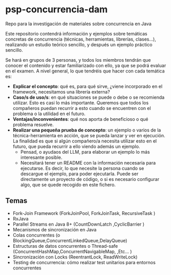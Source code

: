 # psp-concurrencia-dam
Repo para la investigación de materiales sobre concurrencia en Java

Este repositorio contendrá información y ejemplos sobre temáticas concretas de concurrencia (técnicas, herramientas, librerías, clases…), realizando un estudio teórico sencillo, y después un ejemplo práctico sencillo.

Se hará en grupos de 3 personas, y todos los miembros tendrán que conocer el contenido y estar familiarizado con ello, ya que se podrá evaluar en el examen.
A nivel general, lo que tendréis que hacer con cada temática es:
<ul>
  <li><strong>Explicar el concepto</strong>: qué es, para qué sirve, ¿viene incorporado en el framework, necesitamos una librería externa? </li>
<li><strong>Caso/s de uso/s</strong>: en qué situaciones se puede o debe o se recomienda utilizar. Esto es casi lo más importante. Queremos que todos los compañeros puedan recurrir a esto cuando se encuentren con el problema o la utilidad en el futuro. </li>
  <li><strong>Ventajas/inconvenientes</strong>: qué nos aporta de beneficioso o qué problema resuelve.</li>
  <li><strong>Realizar una pequeña prueba de concepto</strong>: un ejemplo o varios de la técnica-herramienta en acción, que se pueda lanzar y ver en ejecución. La finalidad es que si algún compañero/a necesita utilizar esto en el futuro, que pueda recurrir a ello viendo además un ejemplo.
    <ul>
      <li>Pensad, o ayudaos del LLM, para elaborar un ejemplo lo más interesante posible.</li>
      <li>Necesitará tener un README con la información necesaria para ejecutarse. Es decir, lo que necesite la persona cuando se descargue el ejemplo, para poder ejecutarla. Puede ser directamente un proyecto de código, o si es necesario configurar algo, que se quede recogido en este fichero.</li>
    </ul>
  </li>
</ul>

<h2>Temas</h2>

<ul>

  <li>Fork-Join Framework (ForkJoinPool, ForkJoinTask,   RecursiveTask
)</li>
   <li>RxJava</li>
    <li>Parallel Streams en Java 8+ (CountDownLatch
,CyclicBarrier
)</li>
     <li> Mecanismos de sincronización en Java</li>
      <li>Colas concurrentes (o	BlockingQueue,ConcurrentLinkedQueue,DelayQueue)</li>
       <li>Estructuras de datos concurrentes o Thread-safe (ConcurrentHashMap,ConcurrentNavigableMap, ,Etc…
)</li>
        <li>Sincronización con Locks (ReentrantLock, ReadWriteLock)
</li>
         <li>Testing de concurrencia: cómo realizar test unitarios para entornos concurrentes</li>
         
</ul>

